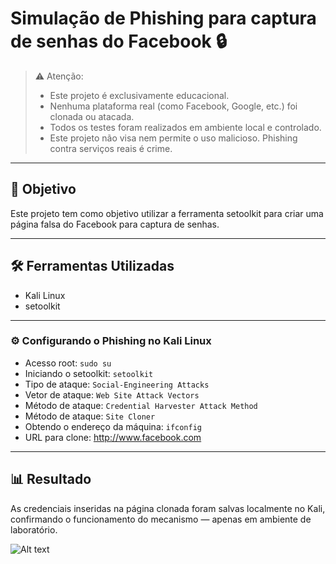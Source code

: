 # Simulação de Phishing para captura de senhas do Facebook 🔒

> ⚠️ Atenção:
> - Este projeto é exclusivamente educacional.
> - Nenhuma plataforma real (como Facebook, Google, etc.) foi clonada ou atacada.  
> - Todos os testes foram realizados em ambiente local e controlado.
> - Este projeto não visa nem permite o uso malicioso. Phishing contra serviços reais é crime.

---

## 🎯 Objetivo

Este projeto tem como objetivo utilizar a ferramenta setoolkit para criar uma página falsa do Facebook para captura de senhas.

---

## 🛠️ Ferramentas Utilizadas

- Kali Linux
- setoolkit

---

### ⚙️ Configurando o Phishing no Kali Linux

- Acesso root: ``` sudo su ```
- Iniciando o setoolkit: ``` setoolkit ```
- Tipo de ataque: ``` Social-Engineering Attacks ```
- Vetor de ataque: ``` Web Site Attack Vectors ```
- Método de ataque: ```Credential Harvester Attack Method ```
- Método de ataque: ``` Site Cloner ```
- Obtendo o endereço da máquina: ``` ifconfig ```
- URL para clone: http://www.facebook.com

---

## 📊 Resultado

As credenciais inseridas na página clonada foram salvas localmente no Kali, confirmando o funcionamento do mecanismo — apenas em ambiente de laboratório.

![Alt text](./passwd.png "Optional title")
